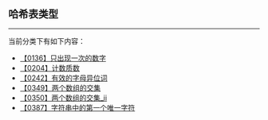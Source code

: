 <div style="font-size: 20px; margin-bottom: 15px; font-weight: bold;">哈希表类型</div>
<hr style="height: 1px; margin: 1em 0px;" />

当前分类下有如下内容：

* [【0136】只出现一次的数字](/tools/tpl/【0136】只出现一次的数字.md)
* [【0204】计数质数](/tools/tpl/【0204】计数质数.md)
* [【0242】有效的字母异位词](/tools/tpl/【0242】有效的字母异位词.md)
* [【0349】两个数组的交集](/tools/tpl/【0349】两个数组的交集.md)
* [【0350】两个数组的交集_ii](/tools/tpl/【0350】两个数组的交集_ii.md)
* [【0387】字符串中的第一个唯一字符](/tools/tpl/【0387】字符串中的第一个唯一字符.md)